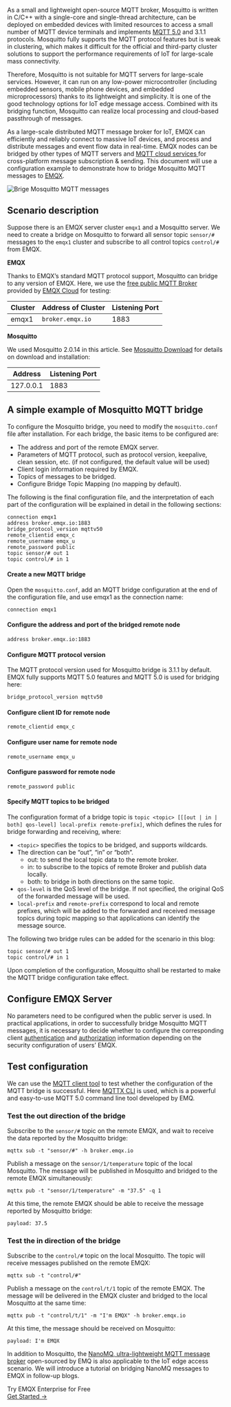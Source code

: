As a small and lightweight open-source MQTT broker, Mosquitto is written in C/C++ with a single-core and single-thread architecture, can be deployed on embedded devices with limited resources to access a small number of MQTT device terminals and implements [MQTT 5.0](https://www.emqx.com/en/mqtt/mqtt5) and 3.1.1 protocols. Mosquitto fully supports the MQTT protocol features but is weak in clustering, which makes it difficult for the official and third-party cluster solutions to support the performance requirements of IoT for large-scale mass connectivity.

Therefore, Mosquitto is not suitable for MQTT servers for large-scale services. However, it can run on any low-power microcontroller (including embedded sensors, mobile phone devices, and embedded microprocessors) thanks to its lightweight and simplicity. It is one of the good technology options for IoT edge message access. Combined with its bridging function, Mosquitto can realize local processing and cloud-based passthrough of messages.

As a large-scale distributed MQTT message broker for IoT, EMQX can efficiently and reliably connect to massive IoT devices, and process and distribute messages and event flow data in real-time. EMQX nodes can be bridged by other types of MQTT servers and [MQTT cloud services ](https://www.emqx.com/en/cloud)for cross-platform message subscription & sending. This document will use a configuration example to demonstrate how to bridge Mosquitto MQTT messages to [EMQX](https://www.emqx.com/en/products/emqx).

![Brige Mosquitto MQTT messages](https://assets.emqx.com/images/2caae752676b2cde77bb5d532c250636.jpg)


## Scenario description

Suppose there is an EMQX server cluster `emqx1` and a Mosquitto server. We need to create a bridge on Mosquitto to forward all sensor topic `sensor/#` messages to the `emqx1` cluster and subscribe to all control topics `control/#` from EMQX.

**EMQX**

Thanks to EMQX’s standard MQTT protocol support, Mosquitto can bridge to any version of EMQX. Here, we use the [free public MQTT Broker ](https://www.emqx.com/en/mqtt/public-mqtt5-broker)provided by [EMQX Cloud](https://www.emqx.com/en/cloud) for testing:

| **Cluster** | **Address of Cluster** | **Listening Port** |
| ----------- | ---------------------- | ------------------ |
| emqx1       | `broker.emqx.io`       | 1883               |

**Mosquitto**

We used Mosquitto 2.0.14 in this article. See [Mosquitto Download](https://mosquitto.org/download/) for details on download and installation:

| **Address** | **Listening Port** |
| ----------- | ------------------ |
| 127.0.0.1   | 1883               |


## A simple example of Mosquitto MQTT bridge

To configure the Mosquitto bridge, you need to modify the `mosquitto.conf` file after installation. For each bridge, the basic items to be configured are:

- The address and port of the remote EMQX server.
- Parameters of MQTT protocol, such as protocol version, keepalive, clean session, etc. (if not configured, the default value will be used)
- Client login information required by EMQX.
- Topics of messages to be bridged.
- Configure Bridge Topic Mapping (no mapping by default).

The following is the final configuration file, and the interpretation of each part of the configuration will be explained in detail in the following sections:

```
connection emqx1
address broker.emqx.io:1883
bridge_protocol_version mqttv50
remote_clientid emqx_c
remote_username emqx_u
remote_password public
topic sensor/# out 1
topic control/# in 1
```

#### Create a new MQTT bridge

Open the `mosquitto.conf`, add an MQTT bridge configuration at the end of the configuration file, and use emqx1 as the connection name:

```
connection emqx1
```

#### Configure the address and port of the bridged remote node

```
address broker.emqx.io:1883
```

#### Configure MQTT protocol version

The MQTT protocol version used for Mosquitto bridge is 3.1.1 by default. EMQX fully supports MQTT 5.0 features and MQTT 5.0 is used for bridging here:

```
bridge_protocol_version mqttv50
```

#### Configure client ID for remote node

```
remote_clientid emqx_c
```

#### Configure user name for remote node

```
remote_username emqx_u
```

#### Configure password for remote node

```
remote_password public
```

#### Specify MQTT topics to be bridged

The configuration format of a bridge topic is `topic <topic> [[[out | in | both] qos-level] local-prefix remote-prefix]`, which defines the rules for bridge forwarding and receiving, where:

- `<topic>` specifies the topics to be bridged, and supports wildcards.
- The direction can be “out”, “in” or “both”.
  - out: to send the local topic data to the remote broker.
  - in: to subscribe to the topics of remote Broker and publish data locally.
  - both: to bridge in both directions on the same topic.
- `qos-level` is the QoS level of the bridge. If not specified, the original QoS of the forwarded message will be used.
- `local-prefix` and `remote-prefix` correspond to local and remote prefixes, which will be added to the forwarded and received message topics during topic mapping so that applications can identify the message source.

The following two bridge rules can be added for the scenario in this blog:

```
topic sensor/# out 1
topic control/# in 1
```

Upon completion of the configuration, Mosquitto shall be restarted to make the MQTT bridge configuration take effect.

## Configure EMQX Server

No parameters need to be configured when the public server is used. In practical applications, in order to successfully bridge Mosquitto MQTT messages, it is necessary to decide whether to configure the corresponding client [authentication](https://www.emqx.io/docs/en/v5.0/security/authn/authn.html) and [authorization](https://www.emqx.io/docs/en/v5.0/security/authz/authz.html) information depending on the security configuration of users’ EMQX.

## Test configuration

We can use the [MQTT client tool](https://www.emqx.com/en/blog/mqtt-client-tools) to test whether the configuration of the MQTT bridge is successful. Here [MQTTX CLI](https://mqttx.app/cli) is used, which is a powerful and easy-to-use MQTT 5.0 command line tool developed by EMQ.

### Test the out direction of the bridge

Subscribe to the `sensor/#` topic on the remote EMQX, and wait to receive the data reported by the Mosquitto bridge:

```
mqttx sub -t "sensor/#" -h broker.emqx.io
```

Publish a message on the `sensor/1/temperature` topic of the local Mosquitto. The message will be published in Mosquitto and bridged to the remote EMQX simultaneously:

```
mqttx pub -t "sensor/1/temperature" -m "37.5" -q 1
```

At this time, the remote EMQX should be able to receive the message reported by Mosquitto bridge:

```
payload: 37.5
```

### Test the in direction of the bridge

Subscribe to the `control/#` topic on the local Mosquitto. The topic will receive messages published on the remote EMQX:

```
mqttx sub -t "control/#"
```

Publish a message on the `control/t/1` topic of the remote EMQX. The message will be delivered in the EMQX cluster and bridged to the local Mosquitto at the same time:

```
mqttx pub -t "control/t/1" -m "I'm EMQX" -h broker.emqx.io
```

At this time, the message should be received on Mosquitto:

```
payload: I'm EMQX
```

In addition to Mosquitto, the [NanoMQ, ultra-lightweight MQTT message broker](https://nanomq.io) open-sourced by EMQ is also applicable to the IoT edge access scenario. We will introduce a tutorial on bridging NanoMQ messages to EMQX in follow-up blogs.



<section class="promotion">
    <div>
        Try EMQX Enterprise for Free
    </div>
    <a href="https://www.emqx.com/en/try?product=enterprise" class="button is-gradient px-5">Get Started →</a>
</section>
